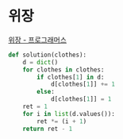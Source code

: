 # 위장

[위장 - 프로그래머스](https://programmers.co.kr/learn/courses/30/lessons/42578)

```py
def solution(clothes):
    d = dict()
    for clothes in clothes:
        if clothes[1] in d:
            d[clothes[1]] += 1
        else:
            d[clothes[1]] = 1
    ret = 1
    for i in list(d.values()):
        ret *= (i + 1)
    return ret - 1
```
